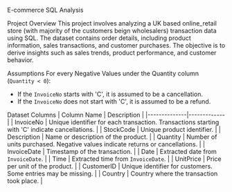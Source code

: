 E-commerce SQL Analysis

Project Overview
This project involves analyzing a UK based online_retail store (with majority of the customers beign wholesalers) transaction data using SQL. 
The dataset contains order details, including product information, sales transactions, and customer purchases. The objective is to derive insights such as sales trends, product performance, and customer behavior.

Assumptions
For every Negative Values under the Quantity column (`Quantity < 0`):
  - If the `InvoiceNo` starts with 'C', it is assumed to be a cancellation.
  - If the `InvoiceNo` does not start with 'C', it is assumed to be a refund.

Dataset Columns
| Column Name   | Description |
|--------------|-------------|
| InvoiceNo | Unique identifier for each transaction. Transactions starting with 'C' indicate cancellations. |
| StockCode | Unique product identifier. |
| Description | Name or description of the product. |
| Quantity | Number of units purchased. Negative values indicate returns or cancellations. |
| InvoiceDate | Timestamp of the transaction. |
| Date | Extracted date from `InvoiceDate`. |
| Time | Extracted time from `InvoiceDate`. |
| UnitPrice | Price per unit of the product. |
| CustomerID | Unique identifier for customers. Some entries may be missing. |
| Country | Country where the transaction took place. |

